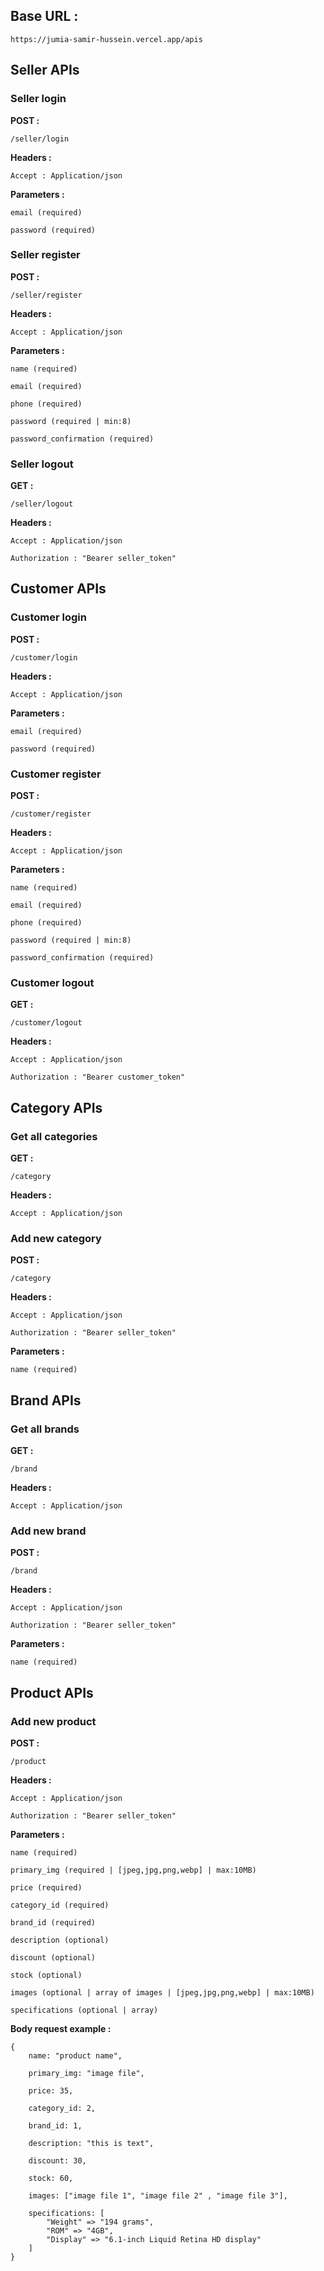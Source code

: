 ## Base URL :

    https://jumia-samir-hussein.vercel.app/apis

## Seller APIs

### Seller login

<b>POST :</b>

    /seller/login

<b>Headers :</b>

    Accept : Application/json

<b>Parameters :</b>

    email (required)

    password (required)

### Seller register

<b>POST :</b>

    /seller/register

<b>Headers :</b>

    Accept : Application/json

<b>Parameters :</b>

    name (required)

    email (required)

    phone (required)

    password (required | min:8)

    password_confirmation (required)

### Seller logout

<b>GET :</b>

    /seller/logout

<b>Headers :</b>

    Accept : Application/json

    Authorization : "Bearer seller_token"

## Customer APIs

### Customer login

<b>POST :</b>

    /customer/login

<b>Headers :</b>

    Accept : Application/json

<b>Parameters :</b>

    email (required)

    password (required)

### Customer register

<b>POST :</b>

    /customer/register

<b>Headers :</b>

    Accept : Application/json

<b>Parameters :</b>

    name (required)

    email (required)

    phone (required)

    password (required | min:8)

    password_confirmation (required)

### Customer logout

<b>GET :</b>

    /customer/logout

<b>Headers :</b>

    Accept : Application/json

    Authorization : "Bearer customer_token"

## Category APIs

### Get all categories

<b>GET :</b>

    /category

<b>Headers :</b>

    Accept : Application/json

### Add new category

<b>POST :</b>

    /category

<b>Headers :</b>

    Accept : Application/json

    Authorization : "Bearer seller_token"

<b>Parameters :</b>

    name (required)

## Brand APIs

### Get all brands

<b>GET :</b>

    /brand

<b>Headers :</b>

    Accept : Application/json

### Add new brand

<b>POST :</b>

    /brand

<b>Headers :</b>

    Accept : Application/json

    Authorization : "Bearer seller_token"

<b>Parameters :</b>

    name (required)

## Product APIs

### Add new product

<b>POST :</b>

    /product

<b>Headers :</b>

    Accept : Application/json

    Authorization : "Bearer seller_token"

<b>Parameters :</b>

    name (required)

    primary_img (required | [jpeg,jpg,png,webp] | max:10MB)

    price (required)

    category_id (required)

    brand_id (required)

    description (optional)

    discount (optional)

    stock (optional)

    images (optional | array of images | [jpeg,jpg,png,webp] | max:10MB)

    specifications (optional | array)

<b>Body request example :</b>

    {
        name: "product name",

        primary_img: "image file",

        price: 35,

        category_id: 2,

        brand_id: 1,

        description: "this is text",

        discount: 30,

        stock: 60,

        images: ["image file 1", "image file 2" , "image file 3"],

        specifications: [
            "Weight" => "194 grams",
            "ROM" => "4GB",
            "Display" => "6.1-inch Liquid Retina HD display"
        ]
    }
